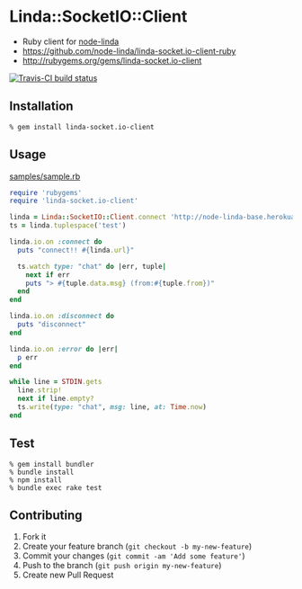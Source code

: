 # Linda::SocketIO::Client

- Ruby client for [node-linda](https://github.com/node-linda/linda)
- https://github.com/node-linda/linda-socket.io-client-ruby
- http://rubygems.org/gems/linda-socket.io-client

[![Travis-CI build status](https://travis-ci.org/node-linda/linda-socket.io-client-ruby.png?branch=master)](https://travis-ci.org/node-linda/linda-socket.io-client-ruby)


## Installation

    % gem install linda-socket.io-client


## Usage

[samples/sample.rb](https://github.com/node-linda/linda-socket.io-client-ruby/blob/master/samples/sample.rb)
```ruby
require 'rubygems'
require 'linda-socket.io-client'

linda = Linda::SocketIO::Client.connect 'http://node-linda-base.herokuapp.com'
ts = linda.tuplespace('test')

linda.io.on :connect do
  puts "connect!! #{linda.url}"

  ts.watch type: "chat" do |err, tuple|
    next if err
    puts "> #{tuple.data.msg} (from:#{tuple.from})"
  end
end

linda.io.on :disconnect do
  puts "disconnect"
end

linda.io.on :error do |err|
  p err
end

while line = STDIN.gets
  line.strip!
  next if line.empty?
  ts.write(type: "chat", msg: line, at: Time.now)
end
```


## Test

    % gem install bundler
    % bundle install
    % npm install
    % bundle exec rake test


## Contributing

1. Fork it
2. Create your feature branch (`git checkout -b my-new-feature`)
3. Commit your changes (`git commit -am 'Add some feature'`)
4. Push to the branch (`git push origin my-new-feature`)
5. Create new Pull Request
